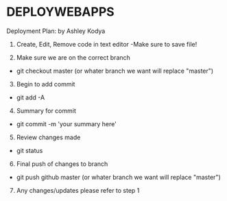 # DEPLOYWEBAPPS

Deployment Plan:
by Ashley Kodya

1) Create, Edit, Remove code in text editor
    -Make sure to save file!
    
2) Make sure we are on the correct branch
  - git checkout master (or whater branch we want will replace "master")
  
3) Begin to add commit
  - git add -A

4) Summary for commit
  - git commit -m 'your summary here'
  
5) Review changes made
  - git status
  
6) Final push of changes to branch
  - git push github master (or whater branch we want will replace "master")

7) Any changes/updates please refer to step 1
  
